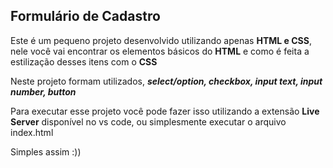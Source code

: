 ## Formulário de Cadastro

Este é um pequeno projeto desenvolvido utilizando apenas **HTML e CSS**, nele você vai encontrar os elementos básicos do **HTML** e como é feita a estilização desses itens com o **CSS**

Neste projeto formam utilizados, ***select/option, checkbox, input text, input number, button***

Para executar esse projeto você pode fazer isso utilizando a extensão **Live Server** disponível no vs code, ou simplesmente executar o arquivo index.html 

Simples assim :)) 